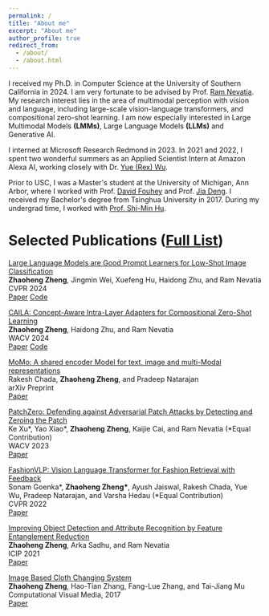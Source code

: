 ```yaml
---
permalink: /
title: "About me"
excerpt: "About me"
author_profile: true
redirect_from: 
  - /about/
  - /about.html
---
```


I received my Ph.D. in Computer Science at the University of Southern California in 2024. I am very fortunate to be advised by Prof. [Ram Nevatia](https://sites.usc.edu/iris-cvlab/professor-ram-nevatia/).
My research interest lies in the area of multimodal perception with vision and language, including large-scale vision-language transformers, and compositional zero-shot learning. I am now especially interested in Large Multimodal Models <strong>(LMMs)</strong>, Large Language Models <strong>(LLMs)</strong> and Generative AI.

<!-- I recently interned at Microsoft Research Redmond, mentored by [Vibhav Vineet](https://vibhav-vineet.github.io/), during the summer of 2023. In 2021 and 2022, I spent two wonderful summers as an Applied Scientist Intern at Amazon Alexa AI, working with [Rakesh Chada](https://www.amazon.science/author/rakesh-chada) and [Yue (Rex) Wu](https://scholar.google.com/citations?user=fONV3IgAAAAJ&hl=en). -->

I interned at Microsoft Research Redmond in 2023. In 2021 and 2022, I spent two wonderful summers as an Applied Scientist Intern at Amazon Alexa AI, working closely with Dr. [Yue (Rex) Wu](https://scholar.google.com/citations?user=fONV3IgAAAAJ&hl=en).

Prior to USC, I was a Master's student at the University of Michigan, Ann Arbor, where I worked with Prof. [David Fouhey](https://web.eecs.umich.edu/~fouhey/) and Prof. [Jia Deng](https://www.cs.princeton.edu/~jiadeng/). I received my Bachelor's degree from Tsinghua University in 2017. During my undergrad time, I worked with [Prof. Shi-Min Hu](https://cg.cs.tsinghua.edu.cn/shimin.htm).

<!-- <font color="#ff0000">I am graduating in Spring 2024 and now actively looking for full-time positions in computer vision, machine learning, and artificial intelligence. Please feel free to get in touch if there are any opportunities!</font> -->

<h1 id="publications"> Selected Publications (<a href="/publications/">Full List</a>)</h1>

<p><u>Large Language Models are Good Prompt Learners for Low-Shot Image Classification</u><br>
<strong>Zhaoheng Zheng</strong>, Jingmin Wei, Xuefeng Hu, Haidong Zhu, and Ram Nevatia
<br> CVPR 2024 <br>
<a href="https://arxiv.org/abs/2312.04076" class="btn btn--success">Paper</a>
<a href="https://github.com/zhaohengz/LLaMP" class="btn btn--warning">Code</a></p>

<p><u>CAILA: Concept-Aware Intra-Layer Adapters for Compositional Zero-Shot Learning</u><br>
<strong>Zhaoheng Zheng</strong>, Haidong Zhu, and Ram Nevatia
<br> WACV 2024<br>
<a href="https://arxiv.org/abs/2305.16681" class="btn btn--success">Paper</a>
<a href="https://github.com/zhaohengz/CAILA" class="btn btn--warning">Code</a></p>

<p><u>MoMo: A shared encoder Model for text, image and multi-Modal representations</u><br>
Rakesh Chada, <strong>Zhaoheng Zheng</strong>, and Pradeep Natarajan
<br> arXiv Preprint<br>
<a href="https://arxiv.org/abs/2304.05523" class="btn btn--success">Paper</a></p>

<p><u>PatchZero: Defending against Adversarial Patch Attacks by Detecting and Zeroing the Patch</u><br>
Ke Xu*, Yao Xiao*, <strong>Zhaoheng Zheng</strong>, Kaijie Cai, and Ram Nevatia (*Equal Contribution)
<br> WACV 2023<br>
<a href="https://arxiv.org/abs/2207.01795" class="btn btn--success">Paper</a></p>
<!-- <a href="https://github.com/TheShadow29/VidSitu" class="btn btn--warning">Code</a>
; <a href="https://vidsitu.org/" class="btn btn--danger">Website</a> -->

<p><u>FashionVLP: Vision Language Transformer for Fashion Retrieval with Feedback</u><br>
Sonam Goenka*, <strong>Zhaoheng Zheng*</strong>, Ayush Jaiswal, Rakesh Chada, Yue Wu, Pradeep Natarajan, and Varsha Hedau (*Equal Contribution)
<br> CVPR 2022<br>
<a href="https://www.amazon.science/publications/fashionvlp-vision-language-transformer-for-fashion-retrieval-with-feedback" class="btn btn--success">Paper</a></p>

<p><u>Improving Object Detection and Attribute Recognition by Feature Entanglement Reduction</u><br>
<strong>Zhaoheng Zheng</strong>, Arka Sadhu, and Ram Nevatia
<br> ICIP 2021<br>
<a href="https://arxiv.org/abs/2108.11501" class="btn btn--success">Paper</a></p>

<p><u>Image Based Cloth Changing System</u><br>
<strong>Zhaoheng Zheng</strong>, Hao-Tian Zhang, Fang-Lue Zhang, and Tai-Jiang Mu
<br> Computational Visual Media, 2017<br>
<a href="https://cs.stanford.edu/~haotianz/research/clothes_changing/clothes_changing.pdf" class="btn btn--success">Paper</a></p>

<p hidden><script type="text/javascript" id="clustrmaps" src="//clustrmaps.com/map_v2.js?d=WuTycU_gptD1_uRJMJF-BV4Q0VudvsyDQpgvA3okEYs&cl=ffffff&w=a"></script></p>
